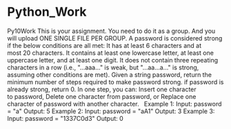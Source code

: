 # Python_Work
Py10Work
This is your assignment. You need to do it as a group. And you will upload ONE SINGLE FILE PER GROUP.
 A password is  considered strong if the below conditions are all met:
It has at least 6 characters and at most 20 characters.
It contains at least one lowercase letter, at least one uppercase letter, and at least one digit.
It does not contain three repeating characters in a row (i.e., "...aaa..." is weak, but "...aa...a..." is strong, assuming other conditions are met).
Given a string password, return the minimum number of steps required to make password strong. if password is already strong, return 0.
In one step, you can:
Insert one character to password,
Delete one character from password, or
Replace one character of password with another character.
 
Example 1:
Input: password = "a"
Output: 5
Example 2:
Input: password = "aA1"
Output: 3
Example 3:
Input: password = "1337C0d3"
Output: 0
 

